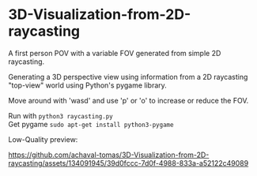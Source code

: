 # 3D-Visualization-from-2D-raycasting
A first person POV with a variable FOV generated from simple 2D raycasting.

Generating a 3D perspective view using information from a 2D raycasting "top-view" world using Python's pygame library.

Move around with 'wasd' and use 'p' or 'o' to increase or reduce the FOV.

Run with ```` python3 raycasting.py ```` <br />
Get pygame ```` sudo apt-get install python3-pygame ````

Low-Quality preview:

https://github.com/achaval-tomas/3D-Visualization-from-2D-raycasting/assets/134091945/39d0fccc-7d0f-4988-833a-a52122c49089

